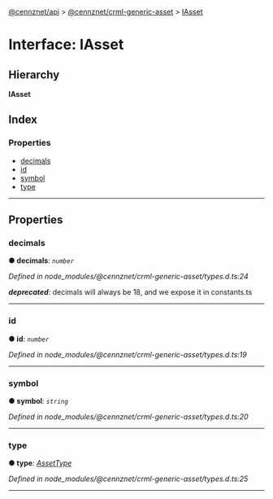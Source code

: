 [@cennznet/api](../README.md) > [@cennznet/crml-generic-asset](../modules/_cennznet_crml_generic_asset.md) > [IAsset](../interfaces/_cennznet_crml_generic_asset.iasset.md)

# Interface: IAsset

## Hierarchy

**IAsset**

## Index

### Properties

* [decimals](_cennznet_crml_generic_asset.iasset.md#decimals)
* [id](_cennznet_crml_generic_asset.iasset.md#id)
* [symbol](_cennznet_crml_generic_asset.iasset.md#symbol)
* [type](_cennznet_crml_generic_asset.iasset.md#type)

---

## Properties

<a id="decimals"></a>

###  decimals

**● decimals**: *`number`*

*Defined in node_modules/@cennznet/crml-generic-asset/types.d.ts:24*

*__deprecated__*: decimals will always be 18, and we expose it in constants.ts

___
<a id="id"></a>

###  id

**● id**: *`number`*

*Defined in node_modules/@cennznet/crml-generic-asset/types.d.ts:19*

___
<a id="symbol"></a>

###  symbol

**● symbol**: *`string`*

*Defined in node_modules/@cennznet/crml-generic-asset/types.d.ts:20*

___
<a id="type"></a>

###  type

**● type**: *[AssetType](../enums/_cennznet_crml_generic_asset.assettype.md)*

*Defined in node_modules/@cennznet/crml-generic-asset/types.d.ts:25*

___

